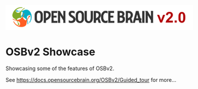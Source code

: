 
![OSBv2.png](images/OSBv2.png)

# OSBv2 Showcase

Showcasing some of the features of OSBv2.

See https://docs.opensourcebrain.org/OSBv2/Guided_tour for more...
